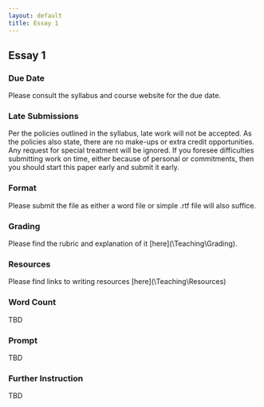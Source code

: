 ```yaml
---
layout: default
title: Essay 1
---
```


## Essay 1 

### Due Date
Please consult the syllabus and course website for the due date.

### Late Submissions

Per the policies outlined in the syllabus, late work will not be accepted. As the policies also state, there are no make-ups or extra credit opportunities. Any request for special treatment will be ignored. If you foresee difficulties submitting work on time, either because of personal or commitments, then you should start this paper early and submit it early. 

### Format
Please submit the file as either a word file or simple .rtf file will also suffice.

### Grading
Please find the rubric and explanation of it [here](\Teaching\Grading\).

### Resources
Please find links to writing resources [here](\Teaching\Resources\)

### Word Count

TBD

### Prompt 

TBD

### Further Instruction 

TBD